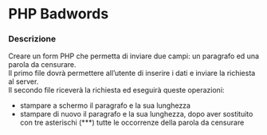 # PHP Badwords

### Descrizione

Creare un form PHP che permetta di inviare due campi: un paragrafo ed una parola da censurare.  
Il primo file dovrà permettere all’utente di inserire i dati e inviare la richiesta al server.  
Il secondo file riceverà la richiesta ed eseguirà queste operazioni:

- stampare a schermo il paragrafo e la sua lunghezza
- stampare di nuovo il paragrafo e la sua lunghezza, dopo aver sostituito con tre asterischi (\*\*\*) tutte le occorrenze della parola da censurare

